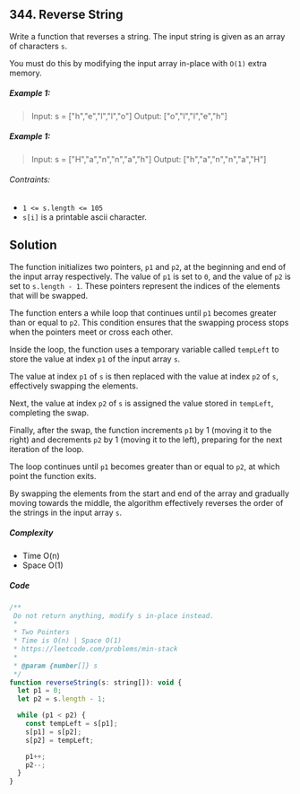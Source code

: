 ## 344. Reverse String

Write a function that reverses a string. The input string is given as an array of characters `s`.

You must do this by modifying the input array in-place with `O(1)` extra memory.

##### Example 1:

> Input: s = ["h","e","l","l","o"]
> Output: ["o","l","l","e","h"]

##### Example 1:

> Input: s = ["H","a","n","n","a","h"]
> Output: ["h","a","n","n","a","H"]

###### Contraints:

- `1 <= s.length <= 105`
- `s[i]` is a printable ascii character.

## Solution

The function initializes two pointers, `p1` and `p2`, at the beginning and end of the input array respectively. The value of `p1` is set to `0`, and the value of `p2` is set to `s.length - 1`. These pointers represent the indices of the elements that will be swapped.

The function enters a while loop that continues until `p1` becomes greater than or equal to `p2`. This condition ensures that the swapping process stops when the pointers meet or cross each other.

Inside the loop, the function uses a temporary variable called `tempLeft` to store the value at index `p1` of the input array `s`.

The value at index `p1` of `s` is then replaced with the value at index `p2` of `s`, effectively swapping the elements.

Next, the value at index `p2` of `s` is assigned the value stored in `tempLeft`, completing the swap.

Finally, after the swap, the function increments `p1` by 1 (moving it to the right) and decrements `p2` by 1 (moving it to the left), preparing for the next iteration of the loop.

The loop continues until `p1` becomes greater than or equal to `p2`, at which point the function exits.

By swapping the elements from the start and end of the array and gradually moving towards the middle, the algorithm effectively reverses the order of the strings in the input array `s`.

##### Complexity

- Time O(n)
- Space O(1)

##### Code

```javascript
/**
 Do not return anything, modify s in-place instead.
 *
 * Two Pointers
 * Time is O(n) | Space O(1)
 * https://leetcode.com/problems/min-stack
 *
 * @param {number[]} s
 */
function reverseString(s: string[]): void {
  let p1 = 0;
  let p2 = s.length - 1;

  while (p1 < p2) {
    const tempLeft = s[p1];
    s[p1] = s[p2];
    s[p2] = tempLeft;

    p1++;
    p2--;
  }
}
```
